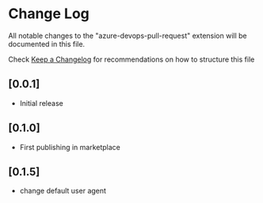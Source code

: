 # Change Log

All notable changes to the "azure-devops-pull-request" extension will be documented in this file.

Check [Keep a Changelog](http://keepachangelog.com/) for recommendations on how to structure this file

## [0.0.1]

- Initial release

## [0.1.0]

- First publishing in marketplace

## [0.1.5]

- change default user agent

